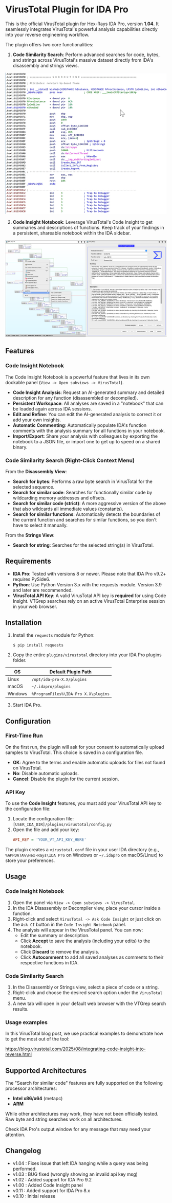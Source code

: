 # VirusTotal Plugin for IDA Pro

This is the official VirusTotal plugin for Hex-Rays IDA Pro, version **1.04**. It seamlessly integrates VirusTotal's powerful analysis capabilities directly into your reverse engineering workflow.

The plugin offers two core functionalities:
1.  **Code Similarity Search**: Perform advanced searches for code, bytes, and strings across VirusTotal's massive dataset directly from IDA's disassembly and strings views.

![Code Similarity Visualization](images/function.gif)

2.  **Code Insight Notebook**: Leverage VirusTotal's Code Insight to get summaries and descriptions of functions. Keep track of your findings in a persistent, shareable notebook within the IDA sidebar.

![Code Insight Notebook Visualization](images/main_window_menu.png)

## Features

### Code Insight Notebook

The Code Insight Notebook is a powerful feature that lives in its own dockable panel (`View -> Open subviews -> VirusTotal`).

- **Code Insight Analysis**: Request an AI-generated summary and detailed description for any function (disassembled or decompiled).
- **Persistent Workspace**: All analyses are saved in a "notebook" that can be loaded again across IDA sessions.
- **Edit and Refine**: You can edit the AI-generated analysis to correct it or add your own insights.
- **Automatic Commenting**: Automatically populate IDA's function comments with the analysis summary for all functions in your notebook.
- **Import/Export**: Share your analysis with colleagues by exporting the notebook to a JSON file, or import one to get up to speed on a shared binary.

### Code Similarity Search (Right-Click Context Menu)

From the **Disassembly View**:

- **Search for bytes**: Performs a raw byte search in VirusTotal for the selected sequence.
- **Search for similar code**: Searches for functionally similar code by wildcarding memory addresses and offsets.
- **Search for similar code (strict)**: A more aggressive version of the above that also wildcards all immediate values (constants).
- **Search for similar functions**: Automatically detects the boundaries of the current function and searches for similar functions, so you don't have to select it manually.

From the **Strings View**:

- **Search for string**: Searches for the selected string(s) in VirusTotal.

## Requirements

- **IDA Pro**: Tested with versions 8 or newer. Please note that IDA Pro v9.2+ requires PySide6.
- **Python**: Use Python Version 3.x with the requests module. Version 3.9 and later are recommended.
- **VirusTotal API Key**: A valid VirusTotal API key is **required** for using Code Insight. VTGrep searches rely on an active VirusTotal Enterprise session in your web browser.

## Installation

1.  Install the `requests` module for Python:
    ```bash
    $ pip install requests
    ```
2.  Copy the entire `plugins/virustotal` directory into your IDA Pro plugins folder.

| OS      | Default Plugin Path             |
| ------- | ------------------------------- |
| Linux   | `/opt/ida-pro-X.X/plugins`      |
| macOS   | `~/.idapro/plugins`             |
| Windows | `%ProgramFiles%\IDA Pro X.X\plugins`|

3.  Start IDA Pro.

## Configuration

### First-Time Run

On the first run, the plugin will ask for your consent to automatically upload samples to VirusTotal. This choice is saved in a configuration file.

- **OK**: Agree to the terms and enable automatic uploads for files not found on VirusTotal.
- **No**: Disable automatic uploads.
- **Cancel**: Disable the plugin for the current session.

### API Key

To use the **Code Insight** features, you must add your VirusTotal API key to the configuration file:

1.  Locate the configuration file: `[USER_IDA_DIR]/plugins/virustotal/config.py`
2.  Open the file and add your key:
    ```ini
    API_KEY = 'YOUR_VT_API_KEY_HERE'
    ```

The plugin creates a `virustotal.conf` file in your user IDA directory (e.g., `%APPDATA%\Hex-Rays\IDA Pro` on Windows or `~/.idapro` on macOS/Linux) to store your preferences.

## Usage

### Code Insight Notebook

1.  Open the panel via `View -> Open subviews -> VirusTotal`.
2.  In the IDA Disassembly or Decompiler view, place your cursor inside a function.
3.  Right-click and select `VirusTotal -> Ask Code Insight` or just click on the `Ask CI` button in the `Code Insight Notebook` panel.
4.  The analysis will appear in the VirusTotal panel. You can now:
    - Edit the summary or description.
    - Click **Accept** to save the analysis (including your edits) to the notebook.
    - Click **Discard** to remove the analysis.
    - Click **Autocomment** to add all saved analyses as comments to their respective functions in IDA.

### Code Similarity Search

1.  In the Disassembly or Strings view, select a piece of code or a string.
2.  Right-click and choose the desired search option under the `VirusTotal` menu.
3.  A new tab will open in your default web browser with the VTGrep search results.

### Usage examples

In this VirusTotal blog post, we use practical examples to demonstrate how to get the most out of the tool:

https://blog.virustotal.com/2025/08/integrating-code-insight-into-reverse.html

## Supported Architectures

The "Search for similar code" features are fully supported on the following processor architectures:
- **Intel x86/x64** (metapc)
- **ARM**

While other architectures may work, they have not been officially tested. Raw byte and string searches work on all architectures.

Check IDA Pro's output window for any message that may need your attention.

## Changelog
- v1.04 : Fixes issue that left IDA hanging while a query was being performed.
- v1.03 : BUG fixed (wrongly showing an invalid api key msg)
- v1.02 : Added support for IDA Pro 9.2
- v1.00 : Added Code Insight panel
- v0.11 : Added support for IDA Pro 8.x
- v0.10 : Initial release
